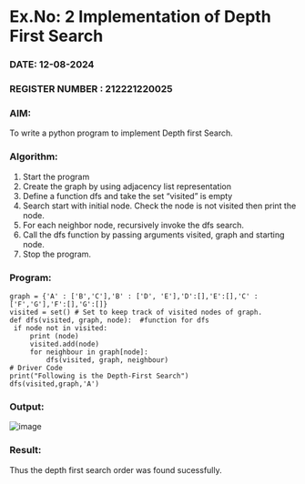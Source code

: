 # Ex.No: 2  Implementation of Depth First Search
### DATE: 12-08-2024                                                                         
### REGISTER NUMBER : 212221220025
### AIM: 
To write a python program to implement Depth first Search. 
### Algorithm:
1. Start the program
2. Create the graph by using adjacency list representation
3. Define a function dfs and take the set “visited” is empty 
4. Search start with initial node. Check the node is not visited then print the node.
5. For each neighbor node, recursively invoke the dfs search.
6. Call the dfs function by passing arguments visited, graph and starting node.
7. Stop the program.
### Program:
```
graph = {'A' : ['B','C'],'B' : ['D', 'E'],'D':[],'E':[],'C' : ['F','G'],'F':[],'G':[]}
visited = set() # Set to keep track of visited nodes of graph.
def dfs(visited, graph, node):  #function for dfs 
 if node not in visited:
     print (node)
     visited.add(node)
     for neighbour in graph[node]:
         dfs(visited, graph, neighbour)
# Driver Code
print("Following is the Depth-First Search")
dfs(visited,graph,'A')
```


### Output:
![image](https://github.com/user-attachments/assets/1dbc55c8-ce7d-4572-80a6-9d2c5fae9955)


### Result:
Thus the depth first search order was found sucessfully.
